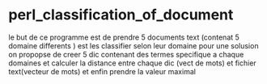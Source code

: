 # perl_classification_of_document
le but de ce programme est  de prendre 5 documents text (contenat 5 domaine differents ) est les classifier selon leur domaine pour une solusion on propopse de creer 5 dic contenant des termes specifique a chaque domaines et calculer la distance entre chaque dic (vect de mots) et fichier text(vecteur de mots)  et enfin prendre la valeur maximal

